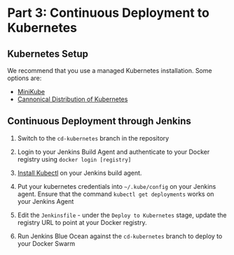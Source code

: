 # Part 3: Continuous Deployment to Kubernetes

## Kubernetes Setup

We recommend that you use a managed Kubernetes installation.  Some options are:

- [MiniKube](https://github.com/kubernetes/minikube)
- [Cannonical Distribution of Kubernetes](https://www.ubuntu.com/containers/kubernetes)

## Continuous Deployment through Jenkins

1. Switch to the `cd-kubernetes` branch in the repository

2. Login to your Jenkins Build Agent and authenticate to your Docker registry using `docker login [registry]`

3. [Install Kubectl](https://kubernetes.io/docs/tasks/tools/install-kubectl/#install-kubectl-binary-via-curl) on your Jenkins build agent.

4. Put your kubernetes credentials into `~/.kube/config` on your Jenkins agent.  Ensure that the command `kubectl get deployments` works on your Jenkins Agent

5. Edit the `Jenkinsfile` - under the `Deploy to Kubernetes` stage, update the registry URL to point at your Docker registry.

6. Run Jenkins Blue Ocean against the `cd-kubernetes` branch to deploy to your Docker Swarm
